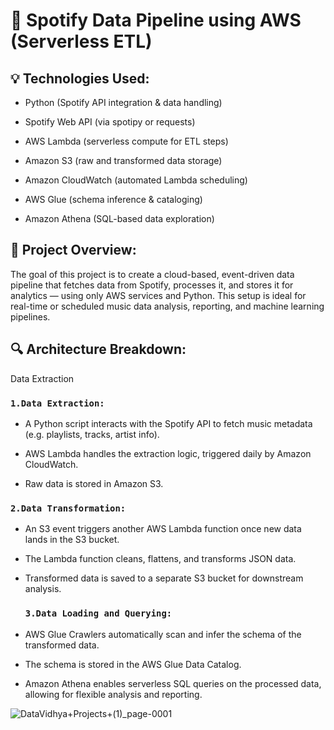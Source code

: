 # 🎵 Spotify Data Pipeline using AWS (Serverless ETL)

## 💡 Technologies Used:
- Python (Spotify API integration & data handling)

- Spotify Web API (via spotipy or requests)

- AWS Lambda (serverless compute for ETL steps)

- Amazon S3 (raw and transformed data storage)

- Amazon CloudWatch (automated Lambda scheduling)

- AWS Glue (schema inference & cataloging)

- Amazon Athena (SQL-based data exploration)



## 🚀 Project Overview:
The goal of this project is to create a cloud-based, event-driven data pipeline that fetches data from Spotify, processes it, and stores it for analytics — using only AWS services and Python.
This setup is ideal for real-time or scheduled music data analysis, reporting, and machine learning pipelines.

## 🔍 Architecture Breakdown:
Data Extraction

### `1.Data Extraction:`

- A Python script interacts with the Spotify API to fetch music metadata (e.g. playlists, tracks, artist info).

- AWS Lambda handles the extraction logic, triggered daily by Amazon CloudWatch.

- Raw data is stored in Amazon S3.

### `2.Data Transformation:`

- An S3 event triggers another AWS Lambda function once new data lands in the S3 bucket.

- The Lambda function cleans, flattens, and transforms JSON data.

- Transformed data is saved to a separate S3 bucket for downstream analysis.

  ### `3.Data Loading and Querying:`

- AWS Glue Crawlers automatically scan and infer the schema of the transformed data.

- The schema is stored in the AWS Glue Data Catalog.

- Amazon Athena enables serverless SQL queries on the processed data, allowing for flexible analysis and reporting.

  
![DataVidhya+Projects+(1)_page-0001](https://github.com/user-attachments/assets/468bbf31-06f2-478b-adf5-4f2738220814)

